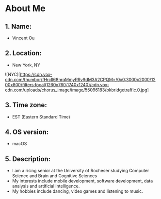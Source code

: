 

# About Me

## 1. Name: 
- Vincent Ou

## 2. Location: 
- New York, NY

![NYC][https://cdn.vox-cdn.com/thumbor/fHrcIl68hrqMmyRRv9dM3A2CPQM=/0x0:3000x2000/1200x800/filters:focal(1260x760:1740x1240)/cdn.vox-cdn.com/uploads/chorus_image/image/55096183/bkbridgetraffic.0.jpg]

## 3. Time zone: 
- EST (Eastern Standard Time)

## 4. OS version: 
- macOS

## 5. Description: 
- I am a rising senior at the University of Rocheser studying Computer Science and Brain and Cognitive Sciences
- My interests include mobile development, software development, data analysis and artificial intelligence.
- My hobbies include dancing, video games and listening to music.
